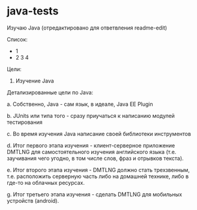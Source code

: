 # java-tests
Изучаю Java (отредактировано для ответвления readme-edit)

Список:
- 1
- 2
3
4

Цели:
1) Изучение Java

 Детализированные цели по Java:
 
 a. Собственно, Java - сам язык, в идеале, Java EE Plugin
 
 b. JUnits или типа того - сразу приучаться к написанию модулей тестирования
 
 
 c. Во время изучения Java написание своей библиотеки инструментов
 
 d. Итог первого этапа изучения - клиент-серверное приложение DMTLNG для самостоятельного изучения английского языка (т.е. заучивания чего угодно, в том числе слов, фраз и отрывков текста).
 
 e. Итог второго этапа изучения - DMTLNG должно стать трехзвенным, т.е. расположить серверную часть либо на домашней технике, либо в где-то на облачных ресурсах.
 
 g. Итог третьего этапа изучения - сделать DMTLNG для мобильных устройств (android).
